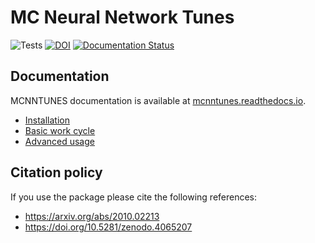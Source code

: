 # MC Neural Network Tunes

![Tests](https://github.com/scarrazza/mcnntune/workflows/Tests/badge.svg)
[![DOI](https://zenodo.org/badge/DOI/10.5281/zenodo.4065208.svg)](https://doi.org/10.5281/zenodo.4065208)
[![Documentation Status](https://readthedocs.org/projects/mcnntunes/badge/?version=latest)](https://mcnntunes.readthedocs.io/en/latest/?badge=latest)

## Documentation

MCNNTUNES documentation is available at [mcnntunes.readthedocs.io](https://mcnntunes.readthedocs.io).

- [Installation](https://mcnntunes.readthedocs.io/en/latest/installation.html)
- [Basic work cycle](https://mcnntunes.readthedocs.io/en/latest/basic_work_cycle.html)
- [Advanced usage](https://mcnntunes.readthedocs.io/en/latest/advanced_usage.html)

## Citation policy

If you use the package please cite the following references:
- https://arxiv.org/abs/2010.02213
- https://doi.org/10.5281/zenodo.4065207
